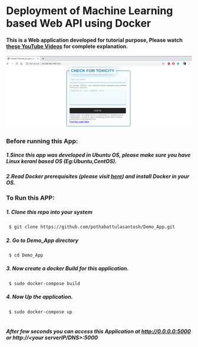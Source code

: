 # Deployment of Machine Learning based Web API using Docker
#### This is a Web application developed for tutorial purpose, Please watch [these YouTube Videos](https://www.youtube.com/playlist?list=PLOoVZ0jKCw7f4zgNrHUPjXDP1jAoz3Axm) for complete explanation.

![alt tag](https://github.com/pothabattulasantosh/Demo_App/blob/master/Screenshot_application-view.png)

### Before running this App:

##### 1.Since this app was developed in Ubuntu OS, please make sure you have Linux keranl based OS (Eg:Ubuntu,CentOS).
##### 2.Read Docker prerequisites (please visit [here](https://docs.docker.com/engine/install/)) and install Docker in your OS.

### To Run this APP:

##### 1. Clone this repo into your system
```bash
 $ git clone https://github.com/pothabattulasantosh/Demo_App.git
 ```
##### 2. Go to Demo_App directory
```bash
 $ cd Demo_App
 ``` 
##### 3. Now create a docker Build for this application.

```bash
 $ sudo docker-compose build
 ``` 
##### 4. Now Up the application.

```bash
 $ sudo docker-compose up
 
``` 
##### After few seconds you can access this Application at http://0.0.0.0:5000 or http://<your serverIP/DNS>:5000
